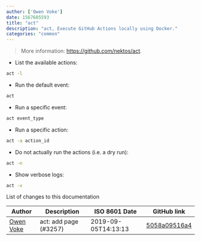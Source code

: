 ```yaml
---
author: ['Owen Voke']
date: 1567685593
title: "act"
description: "act, Execute GitHub Actions locally using Docker."
categories: "common"
---
```

> More information: <https://github.com/nektos/act>.

- List the available actions:

```bash
act -l
```

- Run the default event:

```bash
act
```

- Run a specific event:

```bash
act event_type
```

- Run a specific action:

```bash
act -a action_id
```

- Do not actually run the actions (i.e. a dry run):

```bash
act -n
```

- Show verbose logs:

```bash
act -v
```
List of changes to this documentation


Author | Description | ISO 8601 Date | GitHub link
------|-----|-----|-----
[Owen Voke](mailto:owzie123@gmail.com) | act: add page (#3257) | 2019-09-05T14:13:13 | [5058a09516a4](https://github.com/tldr-pages/tldr/commit/5058a09516a4a0a78bafd09d0160632f41149cf4)

